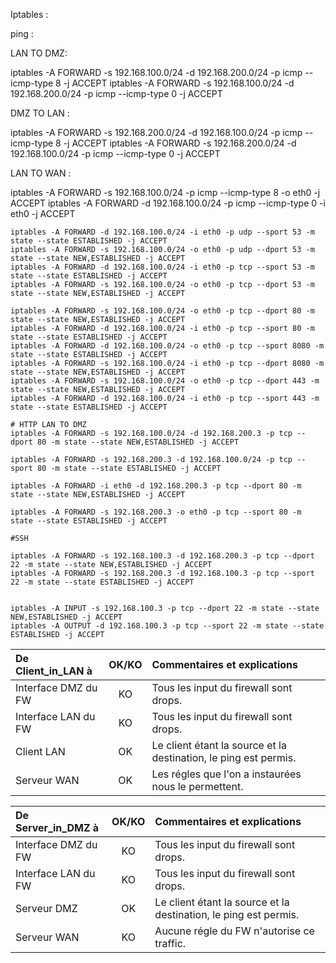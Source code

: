 Iptables : 



ping : 

LAN TO DMZ:

iptables -A FORWARD -s 192.168.100.0/24 -d 192.168.200.0/24 -p icmp --icmp-type 8 -j ACCEPT
iptables -A FORWARD -s 192.168.100.0/24 -d 192.168.200.0/24 -p icmp --icmp-type 0 -j ACCEPT

DMZ TO LAN :

iptables -A FORWARD -s 192.168.200.0/24 -d 192.168.100.0/24 -p icmp --icmp-type 8 -j ACCEPT
iptables -A FORWARD -s 192.168.200.0/24 -d 192.168.100.0/24 -p icmp --icmp-type 0 -j ACCEPT

LAN TO WAN : 

iptables -A FORWARD -s 192.168.100.0/24 -p icmp --icmp-type 8 -o eth0 -j ACCEPT
iptables -A FORWARD -d 192.168.100.0/24 -p icmp --icmp-type 0 -i eth0 -j ACCEPT



```
iptables -A FORWARD -d 192.168.100.0/24 -i eth0 -p udp --sport 53 -m state --state ESTABLISHED -j ACCEPT
iptables -A FORWARD -s 192.168.100.0/24 -o eth0 -p udp --dport 53 -m state --state NEW,ESTABLISHED -j ACCEPT
iptables -A FORWARD -d 192.168.100.0/24 -i eth0 -p tcp --sport 53 -m state --state ESTABLISHED -j ACCEPT
iptables -A FORWARD -s 192.168.100.0/24 -o eth0 -p tcp --dport 53 -m state --state NEW,ESTABLISHED -j ACCEPT
```

```
iptables -A FORWARD -s 192.168.100.0/24 -o eth0 -p tcp --dport 80 -m state --state NEW,ESTABLISHED -j ACCEPT
iptables -A FORWARD -d 192.168.100.0/24 -i eth0 -p tcp --sport 80 -m state --state ESTABLISHED -j ACCEPT
iptables -A FORWARD -d 192.168.100.0/24 -o eth0 -p tcp --sport 8080 -m state --state ESTABLISHED -j ACCEPT
iptables -A FORWARD -s 192.168.100.0/24 -i eth0 -p tcp --dport 8080 -m state --state NEW,ESTABLISHED -j ACCEPT
iptables -A FORWARD -s 192.168.100.0/24 -o eth0 -p tcp --dport 443 -m state --state NEW,ESTABLISHED -j ACCEPT
iptables -A FORWARD -d 192.168.100.0/24 -i eth0 -p tcp --sport 443 -m state --state ESTABLISHED -j ACCEPT

# HTTP LAN TO DMZ
iptables -A FORWARD -s 192.168.100.0/24 -d 192.168.200.3 -p tcp --dport 80 -m state --state NEW,ESTABLISHED -j ACCEPT

iptables -A FORWARD -s 192.168.200.3 -d 192.168.100.0/24 -p tcp --sport 80 -m state --state ESTABLISHED -j ACCEPT

iptables -A FORWARD -i eth0 -d 192.168.200.3 -p tcp --dport 80 -m state --state NEW,ESTABLISHED -j ACCEPT

iptables -A FORWARD -s 192.168.200.3 -o eth0 -p tcp --sport 80 -m state --state ESTABLISHED -j ACCEPT

#SSH
```

```
iptables -A FORWARD -s 192.168.100.3 -d 192.168.200.3 -p tcp --dport 22 -m state --state NEW,ESTABLISHED -j ACCEPT
iptables -A FORWARD -s 192.168.200.3 -d 192.168.100.3 -p tcp --sport 22 -m state --state ESTABLISHED -j ACCEPT


iptables -A INPUT -s 192.168.100.3 -p tcp --dport 22 -m state --state NEW,ESTABLISHED -j ACCEPT
iptables -A OUTPUT -d 192.168.100.3 -p tcp --sport 22 -m state --state ESTABLISHED -j ACCEPT
```

| De Client\_in\_LAN à | OK/KO | Commentaires et explications                                 |
| :------------------- | :---: | :----------------------------------------------------------- |
| Interface DMZ du FW  |  KO   | Tous les input du firewall sont drops.                       |
| Interface LAN du FW  |  KO   | Tous les input du firewall sont drops.                       |
| Client LAN           |  OK   | Le client étant la source et la destination, le ping est permis. |
| Serveur WAN          |  OK   | Les régles que l'on a instaurées nous le permettent.         |

| De Server\_in\_DMZ à | OK/KO | Commentaires et explications                                 |
| :------------------- | :---: | :----------------------------------------------------------- |
| Interface DMZ du FW  |  KO   | Tous les input du firewall sont drops.                       |
| Interface LAN du FW  |  KO   | Tous les input du firewall sont drops.                       |
| Serveur DMZ          |  OK   | Le client étant la source et la destination, le ping est permis. |
| Serveur WAN          |  KO   | Aucune régle du FW n'autorise ce traffic.                    |

## 